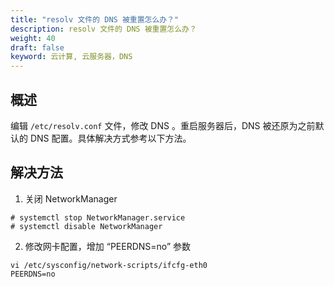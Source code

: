 ```yaml
---
title: "resolv 文件的 DNS 被重置怎么办？"
description: resolv 文件的 DNS 被重置怎么办？
weight: 40
draft: false
keyword: 云计算, 云服务器，DNS
---
```


## 概述

编辑 `/etc/resolv.conf` 文件，修改 DNS 。重启服务器后，DNS 被还原为之前默认的 DNS 配置。具体解决方式参考以下方法。

## 解决方法

1. 关闭 NetworkManager

```
# systemctl stop NetworkManager.service
# systemctl disable NetworkManager
```

2. 修改网卡配置，增加 “PEERDNS=no” 参数

```
vi /etc/sysconfig/network-scripts/ifcfg-eth0
PEERDNS=no   
```
